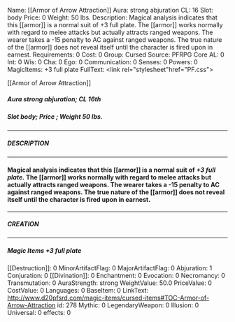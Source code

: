 Name: [[Armor of Arrow Attraction]]
Aura: strong abjuration
CL: 16
Slot: body
Price: 0
Weight: 50 lbs.
Description: Magical analysis indicates that this [[armor]] is a normal suit of +3 full plate. The [[armor]] works normally with regard to melee attacks but actually attracts ranged weapons. The wearer takes a -15 penalty to AC against ranged weapons. The true nature of the [[armor]] does not reveal itself until the character is fired upon in earnest.
Requirements: 0
Cost: 0
Group: Cursed
Source: PFRPG Core
AL: 0
Int: 0
Wis: 0
Cha: 0
Ego: 0
Communication: 0
Senses: 0
Powers: 0
MagicItems: +3 full plate
FullText: <link rel="stylesheet"href="PF.css"><div class="heading"><p class="alignleft">[[Armor of Arrow Attraction]]</p><div style="clear: both;"></div></div><div><h5><b>Aura </b>strong abjuration; <b>CL </b>16th</h5><h5><b>Slot </b>body; <b>Price </b>; <b>Weight </b>50 lbs.</h5></div><hr/><div><h5><b>DESCRIPTION</b></h5></div><hr/><div><h4><p>Magical analysis indicates that this [[armor]] is a normal suit of <i>+3 full plate.</i> The [[armor]] works normally with regard to melee attacks but actually attracts ranged weapons. The wearer takes a -15 penalty to AC against ranged weapons. The true nature of the [[armor]] does not reveal itself until the character is fired upon in earnest.</p></h4></div><hr/><div><h5><b>CREATION</b></h5></div><hr/><div><h5><b>Magic Items </b><i>+3 full plate</i></h5></div>
[[Destruction]]: 0
MinorArtifactFlag: 0
MajorArtifactFlag: 0
Abjuration: 1
Conjuration: 0
[[Divination]]: 0
Enchantment: 0
Evocation: 0
Necromancy: 0
Transmutation: 0
AuraStrength: strong
WeightValue: 50.0
PriceValue: 0
CostValue: 0
Languages: 0
BaseItem: 0
LinkText: http://www.d20pfsrd.com/magic-items/cursed-items#TOC-Armor-of-Arrow-Attraction
id: 278
Mythic: 0
LegendaryWeapon: 0
Illusion: 0
Universal: 0
effects: 0
